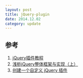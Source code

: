 ```yaml
---
layout: post
title: jQuery-plugin
date: 2014.12.02
category: update
---
```


## 参考

1. [jQuery插件教程](http://segmentfault.com/blog/trigkit4/1190000002388893)
2. [浅析jQuery整体框架与实现（上）](http://segmentfault.com/blog/trigkit4/1190000000754325)
3. [创建一个自定义 jQuery 插件](http://www.ibm.com/developerworks/cn/web/wa-jqplugin/)